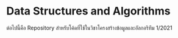 # Data Structures and Algorithms

ต่อไปนี้คือ Repository สำหรับโค้ดที่ใช้ในวิชาโครงสร้างข้อมูลและอัลกอริทึม 1/2021
